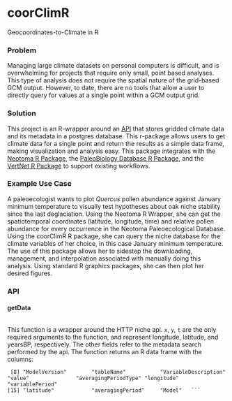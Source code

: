 # coorClimR
Geocoordinates-to-Climate in R

### Problem
Managing large climate datasets on personal computers is difficult, and is overwhelming for projects that require only small, point based analyses.  This type of analysis does not require the spatial nature of the grid-based GCM output.  However, to date, there are no tools that allow a user to directly query for values at a single point within a GCM output grid.  

### Solution
This project is an R-wrapper around an [API](http://github.com/scottsfarley93/niche-api) that stores gridded climate data and its metadata in a postgres database.  This r-package allows users to get climate data for a single point and return the results as a simple data frame, making visualization and analysis easy.  This package integrates with the [Neotoma R Package](https://github.com/ropensci/neotoma), the [PaleoBiology Database R Package](https://github.com/ropensci/neotoma), and the [VertNet R Package](https://github.com/ropensci/rvertnet) to support existing workflows.

### Example Use Case
A paleoecologist wants to plot *Quercus* pollen abundance against January minimum temperature to visually test hypotheses about oak niche stability since the last deglaciation.  Using the Neotoma R Wrapper, she can get the spatiotemporal coordinates (latitude, longitude, time) and relative pollen abundance for every occurrence in the Neotoma Paleoecological Database.  Using the coorClimR R package, she can query the niche database for the climate variables of her choice, in this case January minimum temperature.  The use of this package allows her to sidestep the downloading, management, and interpolation associated with manually doing this analysis.  Using standard R graphics packages, she can then plot her desired figures.

### API

#### getData
```getData <- function(x, y, t, producer="", model="", modelVersion="", variableType="", variableUnits="", variablePeriod="", variablePeriodType="",averagingPeriod="", averagingPeriodType="", resolution="")
```
This function is a wrapper around the HTTP niche api.  ```x```, ```y```, ```t``` are the only required arguments to the function, and represent longitude, latitude, and yearsBP, respectively.  The other fields refer to the metadata search performed by the api.  The function returns an R data frame with the columns:
``` [1] "variableUnits"       "variablePeriodType"  "yearsBP"             "VariableType"        "variableID"          "Producer"            "sourceID"           
 [8] "ModelVersion"        "tableName"           "VariableDescription" "value"               "averagingPeriodType" "longitude"           "variablePeriod"     
[15] "latitude"            "averagingPeriod"     "Model"   ```
